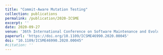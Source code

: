 ```yaml
---
title: "Commit-Aware Mutation Testing"
collection: publications
permalink: /publication/2020-ICSME
excerpt: ''
date: 2020-09-27
venue: '36th International Conference on Software Maintenance and Evolution (ICSME)'
paperurl: 'https://doi.org/10.1109/ICSME46990.2020.00045'
doi: "10.1109/ICSME46990.2020.00045"
#citation: ''
---
```

